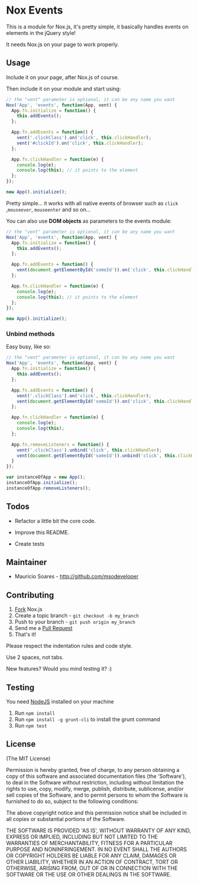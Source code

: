 # Nox Events

This is a module for Nox.js, it's pretty simple, it basically handles events on elements in the jQuery style!

It needs Nox.js on your page to work properly.

## Usage

Include it on your page, after Nox.js of course.

Then include it on your module and start using:

``` js
// the "vent" parameter is optional, it can be any name you want
Nox('App', 'events', function(App, vent) {
  App.fn.initialize = function() {
    this.addEvents();
  };

  App.fn.addEvents = function() {
    vent('.clickClass').on('click', this.clickHandler);
    vent('#clickId').on('click', this.clickHandler);
  };

  App.fn.clickHandler = function(e) {
    console.log(e);
    console.log(this); // it points to the element
  };
});

new App().initialize();
```

Pretty simple... it works with all native events of browser such as `click` ,`mouseover`, `mouseenter` and so on...

You can also use **DOM objects** as parameters to the events module:
``` js
// the "vent" parameter is optional, it can be any name you want
Nox('App', 'events', function(App, vent) {
  App.fn.initialize = function() {
    this.addEvents();
  };

  App.fn.addEvents = function() {
    vent(document.getElementById('someId')).on('click', this.clickHandler);
  };

  App.fn.clickHandler = function(e) {
    console.log(e);
    console.log(this); // it points to the element
  };
});

new App().initialize();
```


### Unbind methods

Easy busy, like so:

``` js
// the "vent" parameter is optional, it can be any name you want
Nox('App', 'events', function(App, vent) {
  App.fn.initialize = function() {
    this.addEvents();
  };

  App.fn.addEvents = function() {
    vent('.clickClass').on('click', this.clickHandler);
    vent(document.getElementById('someId')).on('click', this.clickHandler);
  };

  App.fn.clickHandler = function(e) {
    console.log(e);
    console.log(this);
  };

  App.fn.removeListeners = function() {
    vent('.clickClass').unbind('click', this.clickHandler);
    vent(document.getElementById('someId')).unbind('click', this.clickHandler);
  }
});

var instanceOfApp = new App();
instanceOfApp.initialize();
instanceOfApp.removeListeners();
```

## Todos

- Refactor a little bit the core code.

- Improve this README.

- Create tests

## Maintainer

- Mauricio Soares - <http://github.com/msodeveloper>

## Contributing

1. [Fork](http://help.github.com/forking/) Nox.js
2. Create a topic branch - `git checkout -b my_branch`
3. Push to your branch - `git push origin my_branch`
4. Send me a [Pull Request](https://help.github.com/articles/using-pull-requests)
5. That's it!

Please respect the indentation rules and code style.

Use 2 spaces, not tabs.

New features? Would you mind testing it? :)

## Testing

You need [NodeJS](http://nodejs.org/) installed on your machine

1. Run `npm install`
2. Run `npm install -g grunt-cli` to install the grunt command
3. Run `npm test`

## License

(The MIT License)

Permission is hereby granted, free of charge, to any person obtaining
a copy of this software and associated documentation files (the
'Software'), to deal in the Software without restriction, including
without limitation the rights to use, copy, modify, merge, publish,
distribute, sublicense, and/or sell copies of the Software, and to
permit persons to whom the Software is furnished to do so, subject to
the following conditions:

The above copyright notice and this permission notice shall be
included in all copies or substantial portions of the Software.

THE SOFTWARE IS PROVIDED 'AS IS', WITHOUT WARRANTY OF ANY KIND,
EXPRESS OR IMPLIED, INCLUDING BUT NOT LIMITED TO THE WARRANTIES OF
MERCHANTABILITY, FITNESS FOR A PARTICULAR PURPOSE AND NONINFRINGEMENT.
IN NO EVENT SHALL THE AUTHORS OR COPYRIGHT HOLDERS BE LIABLE FOR ANY
CLAIM, DAMAGES OR OTHER LIABILITY, WHETHER IN AN ACTION OF CONTRACT,
TORT OR OTHERWISE, ARISING FROM, OUT OF OR IN CONNECTION WITH THE
SOFTWARE OR THE USE OR OTHER DEALINGS IN THE SOFTWARE.